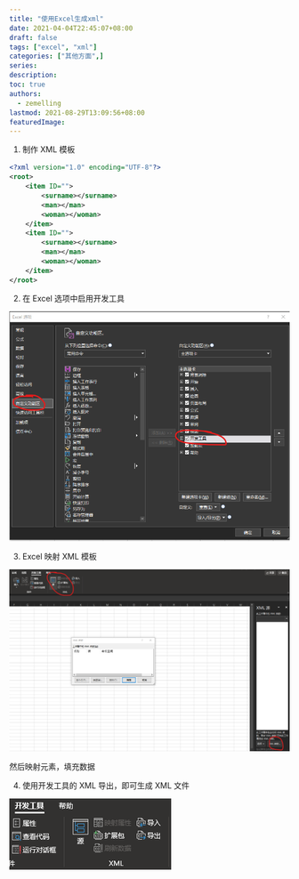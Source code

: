 ```yaml
---
title: "使用Excel生成xml"
date: 2021-04-04T22:45:07+08:00
draft: false
tags: ["excel", "xml"]
categories: ["其他方面",]
series:
description:
toc: true
authors:
  - zemelling
lastmod: 2021-08-29T13:09:56+08:00
featuredImage:
---
```


1. 制作 XML 模板

```xml
<?xml version="1.0" encoding="UTF-8"?>
<root>
	<item ID="">		
		<surname></surname>
		<man></man>
		<woman></woman>
	</item>
	<item ID="">		
		<surname></surname>
		<man></man>
		<woman></woman>
	</item>
</root>
```

2. 在 Excel 选项中启用开发工具

![excel启用开发工具](/images/excel启用开发工具-20210404.png)

3. Excel 映射 XML 模板

![excel映射xml模板](/images/excel映射xml模板-20210404.png)

然后映射元素，填充数据

4. 使用开发工具的 XML 导出，即可生成 XML 文件

![excel导出xml文件](/images/excel导出xml文件-20210404.png)